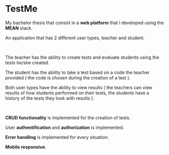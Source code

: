 # TestMe
<p> My bachelor thesis that consist in a <strong>web platform</strong> that I developed using the <strong>MEAN</strong> stack.</p>
<p> An application that has 2 different user types, teacher and student. </p> </br>
<p>The teacher has the ability to create tests and evaluate students using the tests he/she created. </p>
<p>The student has the ability to take a test based on a code the teacher provided ( the code is chosen during the creation of a test ). </p>
<p>Both user types have the ability to view results ( the teachers can view results of how students performed on their tests, the students have a history of the tests they took with results ). </p><br/>   
<p><strong>CRUD functionality</strong> is implemented for the creation of tests.</p>
<p>User <strong>authentification</strong> and <strong>authorization</strong> is implemented. </p>
<p><strong>Error handling</strong> is implemented for every situation. </p>
<p><strong>Mobile responsive</strong>. </p>
